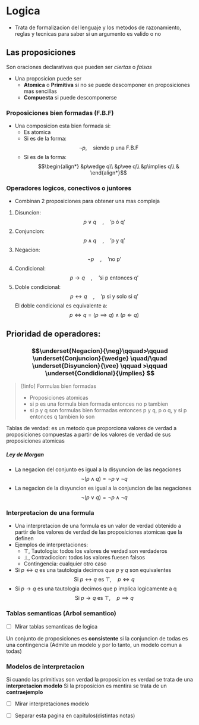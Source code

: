 # Logica
- Trata de formalizacion del lenguaje y los metodos de razonamiento, reglas y tecnicas para saber si un argumento es valido o no

## Las proposiciones
Son oraciones declarativas que pueden ser *ciertas* o *falsas* 
- Una proposicion puede ser
	- **Atomica** o **Primitiva** si no se puede descomponer en proposiciones mas sencillas
	- **Compuesta** si puede descomponerse

### Proposiciones bien formadas (F.B.F)
- Una composicion esta bien formada si:
	- Es atomica
	- Si es de la forma:$$\neg p,\quad\text{siendo p una F.B.F}$$
	- Si es de la forma: 
	$$\begin{align*}
	&p\wedge q\\
	&p\vee q\\ 
	&p\implies q\\
	&
	\end{align*}$$

### Operadores logicos, conectivos o juntores
- Combinan 2 proposiciones para obtener una mas compleja 
1. Disuncion: $$p\vee q\quad,\quad\text{'p ó q'} $$
2. Conjuncion: $$p\wedge q\quad, \quad\text{'p y q'}$$
3. Negacion:  $$\neg p\quad,\quad\text{'no p'}$$
 4. Condicional: $$p\longrightarrow q \quad,\quad\text{'si p entonces q'}$$
 5. Doble condicional: $$p\longleftrightarrow q\quad, \quad\text{'p si y solo si q'}$$El doble condicional es equivalente a: $$p\Longleftrightarrow q = (p\implies q)\wedge (p\Longleftarrow q)$$ 
## Prioridad de operadores: 
### $$\underset{Negacion}{\neg}\qquad>\qquad \underset{Conjuncion}{\wedge} \quad/\quad \underset{Disyuncion}{\vee} \qquad >\qquad \underset{Condidional}{\implies} $$

> [!info] Formulas bien formadas
> - Proposiciones atomicas
> - si p es una formula bien formada entonces no p tambien
> - si p y q son formulas bien formadas entonces p y q, p o q, y si p entonces q tambien lo son

Tablas de verdad: es un metodo que proporciona valores de verdad a proposiciones compuestas a partir de los valores de verdad de sus proposiciones atomicas

##### Ley de Morgan
- La negacion del conjunto es igual a la disyuncion de las negaciones
$$\neg (p\wedge q) =\neg p\vee\neg q$$
- La negacion de la disyuncion es igual a la conjuncion de las negaciones
$$\neg (p\vee q) =\neg p\wedge\neg q$$

### Interpretacion de una formula
- Una interpretacion de una formula es un valor de verdad obtenido a partir de los valores de verdad de las proposiciones atomicas que la definen
- Ejemplos de interpretaciones: 
	- $\top$, Tautologia: todos los valores de verdad son verdaderos
	- $\bot$, Contradiccion: todos los valores fuesen falsos
	- Contingencia: cualquier otro caso
- Si $p\longleftrightarrow q$ es una tautologia decimos que $p$ y $q$ son equivalentes$$\text{Si }p\longleftrightarrow q\text{ es }\top,\quad p\iff q$$
- Si $p\longrightarrow q$ es una tautologia decimos que p implica logicamente a q$$\text{Si }p\longrightarrow q\text{ es }\top,\quad p\implies q$$
### Tablas semanticas (Arbol semantico)
- [ ] Mirar tablas semanticas de logica


Un conjunto de proposiciones es **consistente** si la conjuncion de todas es una contingencia (Admite un modelo y por lo tanto, un modelo comun a todas)


### Modelos de interpretacion
Si cuando las primitivas son verdad la proposicion es verdad se trata de una **interpretacion modelo**
Si la proposicion es mentira se trata de un **contraejemplo**
- [ ] Mirar interpretaciones modelo

- [ ] Separar esta pagina en capitulos(distintas notas)